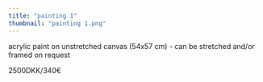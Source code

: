 ```yaml
---
title: "painting 1"
thumbnail: "painting 1.png"
---
```

acrylic paint on unstretched canvas (54x57 cm) - can be stretched and/or framed on request


2500DKK/340€